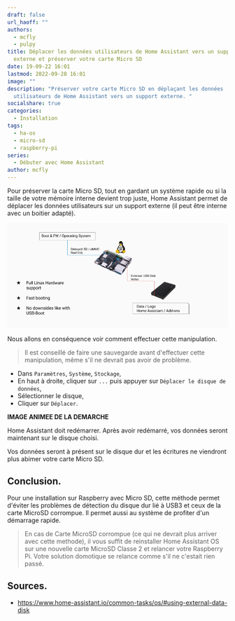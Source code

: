 ```yaml
---
draft: false
url_haoff: ""
authors:
  - mcfly
  - pulpy
title: Déplacer les données utilisateurs de Home Assistant vers un support
  externe et préserver votre carte Micro SD
date: 19-09-22 16:01
lastmod: 2022-09-28 16:01
image: ""
description: "Préserver votre carte Micro SD en déplaçant les données
  utilisateurs de Home Assistant vers un support externe. "
socialshare: true
categories:
  - Installation
tags:
  - ha-os
  - micro-sd
  - raspberry-pi
series:
  - Débuter avec Home Assistant
author: mcfly
---
```

Pour préserver la carte Micro SD, tout en gardant un système rapide ou si la taille de votre mémoire interne devient trop juste, Home Assistant permet de déplacer les données utilisateurs sur un support externe (il peut être interne avec un boitier adapté).



![Image du Schéma de principe sur le stockage des données vers un support externe](img/imagebf_image_usbdatadisk.png "Schéma de principe sur le stockage des données vers un support externe.")

Nous allons en conséquence voir comment effectuer cette manipulation.

> Il est conseillé de faire une sauvegarde avant d'effectuer cette manipulation, même s'il ne devrait pas avoir de problème.

* Dans `Paramètres`, `Système`, `Stockage`,
* En haut à droite, cliquer sur `...` puis appuyer sur `Déplacer le disque de données`,
* Sélectionner le disque,
* Cliquer sur `Déplacer`.

**IMAGE ANIMEE DE LA DEMARCHE**

Home Assistant doit redémarrer. Après avoir redémarré, vos données seront maintenant sur le disque choisi.

Vos données seront à présent sur le disque dur et les écritures ne viendront plus abimer votre carte Micro SD.

## Conclusion.

Pour une installation sur Raspberry avec Micro SD, cette méthode permet d'éviter les problèmes de détection du disque dur lié à USB3 et ceux de la carte MicroSD corrompue. Il permet aussi au système de profiter d'un démarrage rapide.

> En cas de Carte MicroSD corrompue (ce qui ne devrait plus arriver avec cette methode), il vous suffit de reinstaller Home Assistant OS sur une nouvelle carte MicroSD Classe 2 et relancer votre Raspberry Pi. Votre solution domotique se relance comme s'il ne c'estait rien passé.

## Sources.

* https://www.home-assistant.io/common-tasks/os/#using-external-data-disk